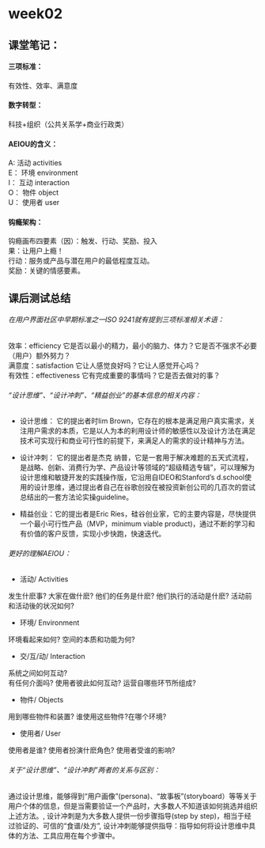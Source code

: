 # week02
## 课堂笔记：  
#### 三项标准：
有效性、效率、满意度  
  
#### 数字转型：  
科技+组织（公共关系学+商业行政类）  
  
#### AEIOU的含义：  
A: 活动 activities  
E： 环境 environment  
I： 互动 interaction  
O： 物件 object  
U： 使用者 user  
  
#### 钩瘾架构：  
钩瘾画布四要素（因）：触发、行动、奖励、投入   
果：让用户上瘾！  
行动：服务或产品与潜在用户的最低程度互动。  
奖励：关键的情感要素。  
  
## 课后测试总结  
###### 在用户界面社区中早期标准之一ISO 9241就有提到三项标准相关术语：  
效率：efficiency 它是否以最小的精力，最小的脑力、体力？它是否不强求不必要（用户）额外努力？  
满意度：satisfaction 它让人感觉良好吗？它让人感觉开心吗？  
有效性：effectiveness 它有完成重要的事情吗？它是否去做对的事？  
  
###### “设计思维”、“设计冲刺”、“精益创业”的基本信息的相关内容：   
   
* 设计思维： 它的提出者时Iim Brown，它存在的根本是满足用户真实需求，关注用户需求的本质，它是以人为本的利用设计师的敏感性以及设计方法在满足技术可实现行和商业可行性的前提下，来满足人的需求的设计精神与方法。  
  
* 设计冲刺： 它的提出者是杰克 纳普，它是一套用于解决难题的五天式流程，是战略、创新、消费行为学、产品设计等领域的“超级精选专辑”，可以理解为设计思维和敏捷开发的实践操作版，它沿用自IDEO和Stanford’s d.school使用的设计思维，通过提出者自己在谷歌创投在被投资新创公司的几百次的尝试总结出的一套方法论实操guideline。  
* 精益创业：它的提出者是Eric Ries，硅谷创业家，它的主要内容是，尽快提供一个最小可行性产品（MVP，minimum viable product)，通过不断的学习和有价值的客户反馈，实现小步快跑，快速迭代。  
  
###### 更好的理解AEIOU：  
* 活动/ Activities  

发生什麽事?
大家在做什麽?
他们的任务是什麽?
他们执行的活动是什麽?
活动前和活动後的状况如何?
  
  * 环境/ Environment  

环境看起来如何?
空间的本质和功能为何?
* 交/互/动/ Interaction  

系统之间如何互动?  
有任何介面吗?
使用者彼此如何互动?
运营自哪些环节所组成?
* 物件/ Objects  

用到哪些物件和装置?
谁使用这些物件?在哪个环境?
* 使用者/ User  

使用者是谁?
使用者扮演什麽角色?
使用者受谁的影响?  
  
  
###### 关于“设计思维”、“设计冲刺”两者的关系与区别：  
通过设计思维，能够得到“用户画像”(persona)、“故事板”(storyboard）等等关于用户个体的信息，但是当需要验证一个产品时，大多数人不知道该如何挑选并组织上述方法。, 设计冲刺是为大多数人提供一份步骤指导(step by step)，相当于经过验证的、可信的“食谱/处方”, 设计冲刺能够提供指导：指导如何将设计思维中具体的方法、工具应用在每个步骤中。